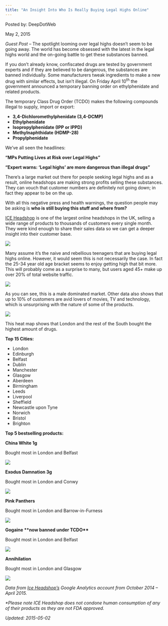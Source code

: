 ```yaml
---
title: "An Insight Into Who Is Really Buying Legal Highs Online"
---
```


Posted by: DeepDotWeb 

<span>May 2, 2015</span>
    

<p><em>Guest Post</em> &#8211; The spotlight looming over legal highs doesn’t seem to be going away. The world has become obsessed with the latest in the legal highs world and the on-going battle to get these substances banned.</p>
<p>If you don’t already know, confiscated drugs are tested by government experts and if they are believed to be dangerous, the substances are banned individually. Some manufacturers tweak ingredients to make a new drug with similar effects, but isn’t illegal. On Friday April 10<sup>th</sup> the government announced a temporary banning order on ethylphenidate and related products.</p>
<p>The temporary Class Drug Order (TCDO) makes the following compounds illegal to supply, import or export:</p>
<ul>
<li><strong>3,4-Dichloromethylphenidate (3,4-DCMP)</strong></li>
<li><strong>Ethylphenidate</strong></li>
<li><strong>Isopropylphenidate (IPP or IPPD)</strong></li>
<li><strong>Methylnaphthidate (HDMP-28)</strong></li>
<li><strong>Propylphenidate </strong></li>
</ul>
<p>We’ve all seen the headlines:</p>
<p><strong>“MPs Putting Lives at Risk over Legal Highs”</strong></p>
<p><strong>“Expert warns: ‘Legal highs’ are more dangerous than illegal drugs”</strong></p>
<p>There’s a large market out there for people seeking legal highs and as a result, online headshops are making strong profits selling these substances. They can vouch that customer numbers are definitely not going down; in fact they appear to be on the up.</p>
<p>With all this negative press and health warnings, the question people may be asking is <strong>who is still buying this stuff and where from? </strong></p>
<p><a href="http://www.iceheadshop.co.uk/">ICE Headshop</a> is one of the largest online headshops in the UK, selling a wide range of products to thousands of customers every single month. They were kind enough to share their sales data so we can get a deeper insight into their customer base.</p>

<img src="/imgs/2015/05/1.png">

<p>Many assume it’s the naive and rebellious teenagers that are buying legal highs online. However, it would seem this is not necessarily the case. In fact the 25-34 year old age bracket seems to enjoy getting high that bit more. This will probably come as a surprise to many, but users aged 45+ make up over 20% of total website traffic.</p>

<img src="/imgs/2015/05/2.png">

<p>As you can see, this is a male dominated market. Other data also shows that up to 10% of customers are avid lovers of movies, TV and technology, which is unsurprising with the nature of some of the products.</p>

<img src="/imgs/2015/05/3.png">

<p>This heat map shows that London and the rest of the South bought the highest amount of drugs.</p>
<p><strong>Top 15 Cities:</strong></p>
<ul>
<li>London</li>
<li>Edinburgh</li>
<li>Belfast</li>
<li>Dublin</li>
<li>Manchester</li>
<li>Glasgow</li>
<li>Aberdeen</li>
<li>Birmingham</li>
<li>Leeds</li>
<li>Liverpool</li>
<li>Sheffield</li>
<li>Newcastle upon Tyne</li>
<li>Norwich</li>
<li>Bristol</li>
<li>Brighton</li>
</ul>
<p><strong>Top 5 bestselling products:</strong></p>
<p><strong>China White 1g </strong></p>
<p>Bought most in London and Belfast</p>

<img src="/imgs/2015/05/4.jpg">

<p><strong>Exodus Damnation 3g </strong></p>
<p>Bought most in London and Conwy</p>

<img src="/imgs/2015/05/5.jpg">

<p><strong>Pink Panthers </strong></p>
<p>Bought most in London and Barrow-in-Furness</p>

<img src="/imgs/2015/05/6.jpg">

<p><strong>Gogaine **now banned under TCDO**</strong></p>
<p>Bought most in London and Belfast</p>

<img src="/imgs/2015/05/7.png">

<p><strong>Annihilation </strong></p>
<p>Bought most in London and Glasgow</p>
<p><em>

<img src="/imgs/2015/05/8.jpg">

<p>Data from <a href="http://www.iceheadshop.co.uk/">Ice Headshop’s</a> Google Analytics account from October 2014 – April 2015.</p>
<p>*Please note ICE Headshop does not condone human consumption of any of their products as they are not FDA approved.</p>

Updated: 2015-05-02

